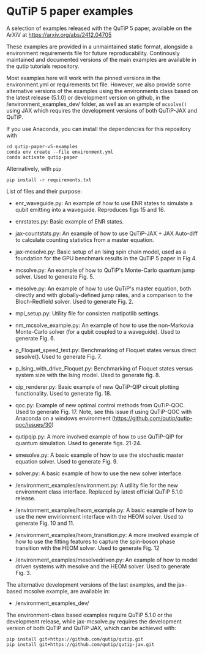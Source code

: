 # QuTiP 5 paper examples
A selection of examples released with the QuTiP 5 paper,  available on the ArXiV at https://arxiv.org/abs/2412.04705

These examples are provided in a unmaintained static format, alongside a environment requirements file for future reproducability. 
Continously maintained and documented versions of the main examples are available in the qutip tutorials repository.

Most examples here will work with the pinned versions in the environment.yml or requirements.txt file. 
However, we also provide some alternative versions of the examples using the environments class based on the latest release (5.1.0) or development version on github, in the
/environment_examples_dev/ folder, as well as an example of `mcsolve()` using JAX which requires the development versions of both QuTiP-JAX  and QuTiP.


If you use Anaconda, you can install the dependencies for this repository with

```shell
cd qutip-paper-v5-examples
conda env create --file environment.yml
conda activate qutip-paper
```

Alternatively, with `pip`

```shell
pip install -r requirements.txt
```

List of files and their purpose:

- enr_waveguide.py:  An example of how to use ENR states to simulate a qubit emitting into a waveguide. Reproduces figs 15 and 16.

- enrstates.py:  Basic example of ENR states.

- jax-countstats.py: An example of how to use QuTiP-JAX + JAX Auto-diff to calculate counting statistics from a master equation.

- jax-mesolve.py: Basic setup of an Ising spin chain model, used as a foundation for the GPU benchmark results in the QuTiP 5 paper in Fig 4.

- mcsolve.py: An example of how to QuTiP's Monte-Carlo quantum jump solver. Used to generate Fig. 5.

- mesolve.py: An example of how to use QuTiP's master equation, both directly and with globally-defined jump rates, and  a comparison to the Bloch-Redfield solver. Used to generate Fig. 2.

- mpl_setup.py: Utility file for consisten matlpotlib settings.

- nm_mcsolve_example.py: An example of how to use the non-Markovia Monte-Carlo solver (for a qubit coupled to a waveguide).  Used to generate Fig. 6.

- p_Floquet_speed_text.py: Benchmarking of Floquet states versus direct sesolve(). Used to generate Fig. 7.

- p_Ising_with_drive_Floquet.py: Benchmarking of Floquet states versus system size with the Ising model. Used to generate fig. 8.

- qip_renderer.py: Basic example of new QuTiP-QIP circuit plotting functionality. Used to generate fig. 18.

- qoc.py: Example of new optimal control methods from QuTiP-QOC. Used to generate Fig. 17.  Note, see this issue if using QuTiP-QOC with Anaconda on a windows environment (https://github.com/qutip/qutip-qoc/issues/30)

- qutipqip.py: A more involved example of how to use QuTiP-QIP for quantum simulation. Used to generate figs. 21-24.

- smesolve.py: A basic example of how to use the stochastic master equation solver. Used to generate Fig. 9.

- solver.py: A basic example of how to use the new solver interface.

- /environment_examples/environment.py: A utility file for the new environment class interface. Replaced by latest official QuTiP 5.1.0 release.

- /environment_examples/heom_example.py: A basic example of how to use the new envirionment interface with the HEOM solver. Used to generate Fig. 10 and 11.

- /environment_examples/heom_transition.py:  A more involved example of how to use the fitting features to capture the spin-boson phase transition with the HEOM solver. Used to generate Fig. 12

- /environment_examples/mesolvedriven.py: An example of how to model driven systems with mesolve and the HEOM solver. Used to generate Fig. 3.

The alternative development versions of the last examples, and the jax-based mcsolve example, are available in:

- /environment_examples_dev/

The environment-class based examples require QuTiP 5.1.0 or the development release, while jax-mcsolve.py requires the development version of both QuTiP and  QuTiP-JAX, which can be achieved with:

```shell
pip install git+https://github.com/qutip/qutip.git
pip install git+https://github.com/qutip/qutip-jax.git
```